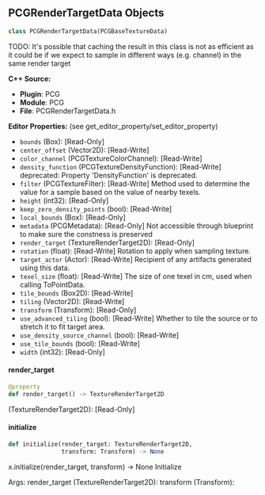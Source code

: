 ## PCGRenderTargetData Objects

```python
class PCGRenderTargetData(PCGBaseTextureData)
```

TODO: It's possible that caching the result in this class is not as efficient as it could be
 if we expect to sample in different ways (e.g. channel) in the same render target

**C++ Source:**

- **Plugin**: PCG
- **Module**: PCG
- **File**: PCGRenderTargetData.h

**Editor Properties:** (see get_editor_property/set_editor_property)

- ``bounds`` (Box):  [Read-Only]
- ``center_offset`` (Vector2D):  [Read-Write]
- ``color_channel`` (PCGTextureColorChannel):  [Read-Write]
- ``density_function`` (PCGTextureDensityFunction):  [Read-Write]
  deprecated: Property 'DensityFunction' is deprecated.
- ``filter`` (PCGTextureFilter):  [Read-Write] Method used to determine the value for a sample based on the value of nearby texels.
- ``height`` (int32):  [Read-Only]
- ``keep_zero_density_points`` (bool):  [Read-Write]
- ``local_bounds`` (Box):  [Read-Only]
- ``metadata`` (PCGMetadata):  [Read-Only] Not accessible through blueprint to make sure the constness is preserved
- ``render_target`` (TextureRenderTarget2D):  [Read-Only]
- ``rotation`` (float):  [Read-Write] Rotation to apply when sampling texture.
- ``target_actor`` (Actor):  [Read-Write] Recipient of any artifacts generated using this data.
- ``texel_size`` (float):  [Read-Write] The size of one texel in cm, used when calling ToPointData.
- ``tile_bounds`` (Box2D):  [Read-Write]
- ``tiling`` (Vector2D):  [Read-Write]
- ``transform`` (Transform):  [Read-Only]
- ``use_advanced_tiling`` (bool):  [Read-Write] Whether to tile the source or to stretch it to fit target area.
- ``use_density_source_channel`` (bool):  [Read-Write]
- ``use_tile_bounds`` (bool):  [Read-Write]
- ``width`` (int32):  [Read-Only]

<a id="unreal.PCGRenderTargetData.render_target"></a>

#### render_target

```python
@property
def render_target() -> TextureRenderTarget2D
```

(TextureRenderTarget2D):  [Read-Only]

<a id="unreal.PCGRenderTargetData.initialize"></a>

#### initialize

```python
def initialize(render_target: TextureRenderTarget2D,
               transform: Transform) -> None
```

x.initialize(render_target, transform) -> None
Initialize

Args:
    render_target (TextureRenderTarget2D): 
    transform (Transform):

<a id="unreal.PCGSplineData"></a>
